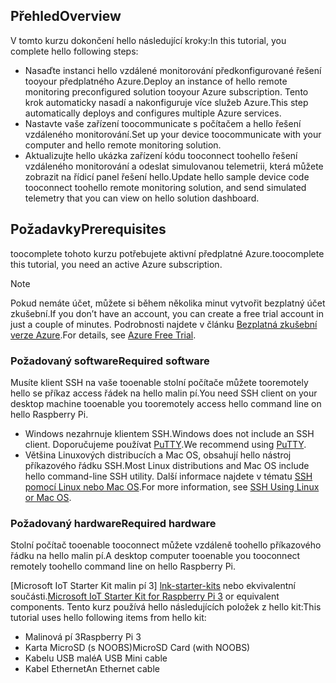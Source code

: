 ## <a name="overview"></a><span data-ttu-id="2e6b4-101">Přehled</span><span class="sxs-lookup"><span data-stu-id="2e6b4-101">Overview</span></span>

<span data-ttu-id="2e6b4-102">V tomto kurzu dokončení hello následující kroky:</span><span class="sxs-lookup"><span data-stu-id="2e6b4-102">In this tutorial, you complete hello following steps:</span></span>

- <span data-ttu-id="2e6b4-103">Nasaďte instanci hello vzdálené monitorování předkonfigurované řešení tooyour předplatného Azure.</span><span class="sxs-lookup"><span data-stu-id="2e6b4-103">Deploy an instance of hello remote monitoring preconfigured solution tooyour Azure subscription.</span></span> <span data-ttu-id="2e6b4-104">Tento krok automaticky nasadí a nakonfiguruje více služeb Azure.</span><span class="sxs-lookup"><span data-stu-id="2e6b4-104">This step automatically deploys and configures multiple Azure services.</span></span>
- <span data-ttu-id="2e6b4-105">Nastavte vaše zařízení toocommunicate s počítačem a hello řešení vzdáleného monitorování.</span><span class="sxs-lookup"><span data-stu-id="2e6b4-105">Set up your device toocommunicate with your computer and hello remote monitoring solution.</span></span>
- <span data-ttu-id="2e6b4-106">Aktualizujte hello ukázka zařízení kódu tooconnect toohello řešení vzdáleného monitorování a odeslat simulovanou telemetrii, která můžete zobrazit na řídicí panel řešení hello.</span><span class="sxs-lookup"><span data-stu-id="2e6b4-106">Update hello sample device code tooconnect toohello remote monitoring solution, and send simulated telemetry that you can view on hello solution dashboard.</span></span>

## <a name="prerequisites"></a><span data-ttu-id="2e6b4-107">Požadavky</span><span class="sxs-lookup"><span data-stu-id="2e6b4-107">Prerequisites</span></span>

<span data-ttu-id="2e6b4-108">toocomplete tohoto kurzu potřebujete aktivní předplatné Azure.</span><span class="sxs-lookup"><span data-stu-id="2e6b4-108">toocomplete this tutorial, you need an active Azure subscription.</span></span>

> [!NOTE]
> <span data-ttu-id="2e6b4-109">Pokud nemáte účet, můžete si během několika minut vytvořit bezplatný účet zkušební.</span><span class="sxs-lookup"><span data-stu-id="2e6b4-109">If you don’t have an account, you can create a free trial account in just a couple of minutes.</span></span> <span data-ttu-id="2e6b4-110">Podrobnosti najdete v článku [Bezplatná zkušební verze Azure][lnk-free-trial].</span><span class="sxs-lookup"><span data-stu-id="2e6b4-110">For details, see [Azure Free Trial][lnk-free-trial].</span></span>

### <a name="required-software"></a><span data-ttu-id="2e6b4-111">Požadovaný software</span><span class="sxs-lookup"><span data-stu-id="2e6b4-111">Required software</span></span>

<span data-ttu-id="2e6b4-112">Musíte klient SSH na vaše tooenable stolní počítače můžete tooremotely hello se příkaz access řádek na hello malin pí.</span><span class="sxs-lookup"><span data-stu-id="2e6b4-112">You need SSH client on your desktop machine tooenable you tooremotely access hello command line on hello Raspberry Pi.</span></span>

- <span data-ttu-id="2e6b4-113">Windows nezahrnuje klientem SSH.</span><span class="sxs-lookup"><span data-stu-id="2e6b4-113">Windows does not include an SSH client.</span></span> <span data-ttu-id="2e6b4-114">Doporučujeme používat [PuTTY](http://www.putty.org/).</span><span class="sxs-lookup"><span data-stu-id="2e6b4-114">We recommend using [PuTTY](http://www.putty.org/).</span></span>
- <span data-ttu-id="2e6b4-115">Většina Linuxových distribucích a Mac OS, obsahují hello nástroj příkazového řádku SSH.</span><span class="sxs-lookup"><span data-stu-id="2e6b4-115">Most Linux distributions and Mac OS include hello command-line SSH utility.</span></span> <span data-ttu-id="2e6b4-116">Další informace najdete v tématu [SSH pomocí Linux nebo Mac OS](https://www.raspberrypi.org/documentation/remote-access/ssh/unix.md).</span><span class="sxs-lookup"><span data-stu-id="2e6b4-116">For more information, see [SSH Using Linux or Mac OS](https://www.raspberrypi.org/documentation/remote-access/ssh/unix.md).</span></span>

### <a name="required-hardware"></a><span data-ttu-id="2e6b4-117">Požadovaný hardware</span><span class="sxs-lookup"><span data-stu-id="2e6b4-117">Required hardware</span></span>

<span data-ttu-id="2e6b4-118">Stolní počítač tooenable tooconnect můžete vzdáleně toohello příkazového řádku na hello malin pí.</span><span class="sxs-lookup"><span data-stu-id="2e6b4-118">A desktop computer tooenable you tooconnect remotely toohello command line on hello Raspberry Pi.</span></span>

<span data-ttu-id="2e6b4-119">[Microsoft IoT Starter Kit malin pí 3] [ lnk-starter-kits] nebo ekvivalentní součásti.</span><span class="sxs-lookup"><span data-stu-id="2e6b4-119">[Microsoft IoT Starter Kit for Raspberry Pi 3][lnk-starter-kits] or equivalent components.</span></span> <span data-ttu-id="2e6b4-120">Tento kurz používá hello následujících položek z hello kit:</span><span class="sxs-lookup"><span data-stu-id="2e6b4-120">This tutorial uses hello following items from hello kit:</span></span>

- <span data-ttu-id="2e6b4-121">Malinová pí 3</span><span class="sxs-lookup"><span data-stu-id="2e6b4-121">Raspberry Pi 3</span></span>
- <span data-ttu-id="2e6b4-122">Karta MicroSD (s NOOBS)</span><span class="sxs-lookup"><span data-stu-id="2e6b4-122">MicroSD Card (with NOOBS)</span></span>
- <span data-ttu-id="2e6b4-123">Kabelu USB malé</span><span class="sxs-lookup"><span data-stu-id="2e6b4-123">A USB Mini cable</span></span>
- <span data-ttu-id="2e6b4-124">Kabel Ethernet</span><span class="sxs-lookup"><span data-stu-id="2e6b4-124">An Ethernet cable</span></span>

[lnk-starter-kits]: https://azure.microsoft.com/develop/iot/starter-kits/
[lnk-free-trial]: http://azure.microsoft.com/pricing/free-trial/